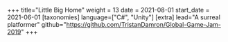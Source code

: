 +++
title="Little Big Home"
weight = 13
date = 2021-08-01
start_date = 2021-06-01
[taxonomies]
language=["C#", "Unity"]
[extra]
lead="A surreal platformer"
github="https://github.com/TristanDamron/Global-Game-Jam-2019"
+++
